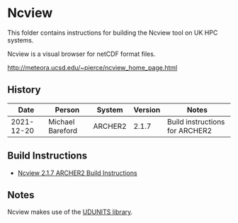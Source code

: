Ncview
======

This folder contains instructions for building the Ncview tool on UK HPC systems.

Ncview is a visual browser for netCDF format files.

http://meteora.ucsd.edu/~pierce/ncview_home_page.html

History
-------

 Date | Person | System | Version | Notes
 ---- | ------ | ------ | ------- | -----
 2021-12-20 | Michael Bareford | ARCHER2 | 2.1.7 | Build instructions for ARCHER2

Build Instructions
------------------

* [Ncview 2.1.7 ARCHER2 Build Instructions](build_ncview_2.1.7_archer2.md)

Notes
-----

Ncview makes use of the [UDUNITS library](../../libs/udunits/README.md).
